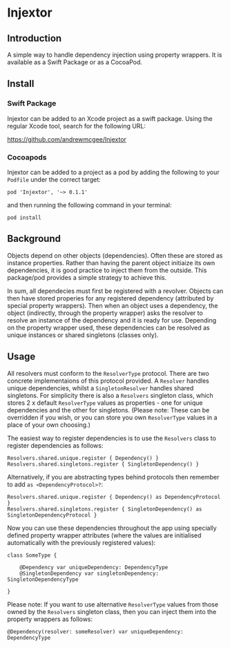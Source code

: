 # Injextor

## Introduction

A simple way to handle dependency injection using property wrappers. It is available as a Swift Package or as a CocoaPod.

## Install

### Swift Package

Injextor can be added to an Xcode project as a swift package. Using the regular Xcode tool, search for the following URL:

https://github.com/andrewmcgee/Injextor

### Cocoapods

Injextor can be added to a project as a pod by adding the following to your `Podfile` under the correct target:

```
pod 'Injextor', '~> 0.1.1'
```

and then running the following command in your terminal:

```
pod install
```

## Background

Objects depend on other objects (dependencies). Often these are stored as instance properties. Rather than having the parent object initiaize its own dependencies, it is good practice to inject them from the outside. This package/pod provides a simple strategy to achieve this.

In sum, all dependecies must first be registered with a revolver. Objects can then have stored properies for any registered dependency (attributed by special property wrappers). Then when an object uses a dependency, the object (indirectly, through the property wrapper) asks the resolver to resolve an instance of the dependency and it is ready for use. Depending on the property wrapper used, these dependencies can be resolved as unique instances or shared singletons (classes only).

## Usage

All resolvers must conform to the `ResolverType` protocol. There are two concrete implementaions of this protocol provided. A `Resolver` handles unique dependencies, whilst a `SingletonResolver` handles shared singletons.
For simplicity there is also a `Resolvers` singleton class, which stores 2 x default `ResolverType` values as properties - one for unique dependencies and the other for singletons. (Please note: These can be overridden if you wish, or you can store you own `ResolverType` values in a place of your own choosing.)

The easiest way to register dependencies is to use the `Resolvers` class to register dependencies as follows:

```
Resolvers.shared.unique.register { Dependency() }
Resolvers.shared.singletons.register { SingletonDependency() }
```

Alternatively, if you are abstracting types behind protocols then remember to add `as <DependencyProtocol>?`:

```
Resolvers.shared.unique.register { Dependency() as DependencyProtocol }
Resolvers.shared.singletons.register { SingletonDependency() as SingletonDependencyProtocol }
```

Now you can use these dependencies throughout the app using specially defined property wrapper attributes (where the values are initialised automatically with the previously registered values):

```
class SomeType {
    
    @Dependency var uniqueDependency: DependencyType
    @SingletonDependency var singletonDependency: SingletonDependencyType
    
}

```
Please note: If you want to use alternative `ResolverType` values from those owned by the `Resolvers` singleton class, then you can inject them into the property wrappers as follows:

```
@Dependency(resolver: someResolver) var uniqueDependency: DependencyType
```
